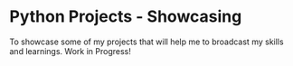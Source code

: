 # Python Projects - Showcasing
 To showcase some of my projects that will help me to broadcast my skills and learnings. Work in Progress!
